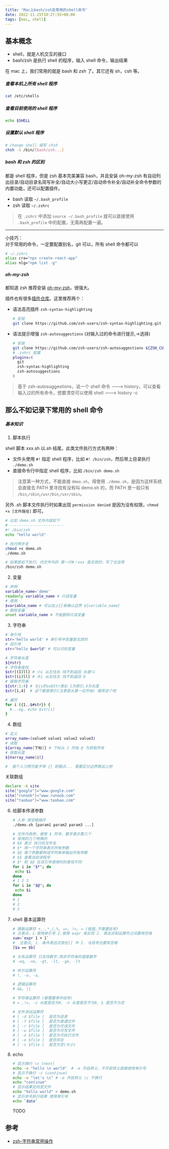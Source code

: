 ```yaml
---
title: 'Mac上bash/zsh及常用的shell命令'
date: 2022-11-25T10:27:55+08:00
tags: [mac, shell]
---
```


## 基本概念

- shell，就是人机交互的接口
- bash/zsh 是执行 shell 的程序，输入 shell 命令，输出结果

在 mac 上，我们常用的就是 bash 和 zsh 了。其它还有 sh，csh 等。

##### 查看本机上所有 shell 程序

```sh
cat /etc/shells
```

##### 查看目前使用的 shell 程序

```sh
echo $SHELL
```

##### 设置默认 shell 程序

```sh
# change shell 缩写 chsh
chsh -s /bin/[bash/zsh...]
```

##### bash 和 zsh 的区别

都是 shell 程序，但是 zsh 基本完美兼容 bash，并且安装 oh-my-zsh 有自动列出目录/自动目录名简写补全/自动大小写更正/自动命令补全/自动补全命令参数的内置功能，还可以配置插件。

- bash 读取 `~/.bash_profile`
- zsh 读取 `~/.zshrc`

> 在 `.zshrc` 中添加 `source ~/.bash_profile` 就可以直接使用 `.bash_profile` 中的配置，无需再配置一遍。

---

小技巧：  
对于常用的命令，一定要配置别名，git 可以，所有 shell 命令都可以

```sh
# ~/.zshrc
alias cra="npx create-react-app"
alias nlg="npm list -g"
```

##### oh-my-zsh

都知道 zsh 推荐安装 [oh-my-zsh](https://ohmyz.sh/)，很强大。

插件也有很多[插件仓库](https://github.com/ohmyzsh/ohmyzsh/wiki/Plugins)。这里推荐两个：

- 语法高亮插件 `zsh-syntax-highlighting`
  ```sh
  # 安装
  git clone https://github.com/zsh-users/zsh-syntax-highlighting.git ${ZSH_CUSTOM:-~/.oh-my-zsh/custom}/plugins/zsh-syntax-highlighting
  ```
- 语法提示增强 `zsh-autosuggestions` (对输入过的命令进行提示,->选择)
  ```sh
  # 安装
  git clone https://github.com/zsh-users/zsh-autosuggestions ${ZSH_CUSTOM:-~/.oh-my-zsh/custom}/plugins/zsh-autosuggestions
  # .zshrc 配置
  plugins=(
    git
    zsh-syntax-highlighting
    zsh-autosuggestions
  )
  ```

> 基于 zsh-autosuggestions，说一个 shell 命令 ---> history，可以查看输入过的所有命令，想要清空可以使用 shell ---> history -c

## 那么不如记录下常用的 shell 命令

##### 基本知识

1. 脚本执行

shell 脚本 xxx.sh 以.sh 结尾，此类文件执行方式有两种：

- 文件头使用 `#!` 指定 shell 程序，比如 `#! /bin/zsh`，然后带上目录执行 `./demo.sh`
- 直接命令行中指定 shell 程序，比如 `/bin/zsh demo.sh`

> 注意第一种方式，不能直接 `dmeo.sh`，得使用 `./demo.sh`，是因为这样系统会直接去 PATH 里寻找有没有叫 demo.sh 的，而 PATH 里一般只有 `/bin`,`/sbin`,`/usr/bin`,`/usr/sbin`。

另外 .sh 脚本文件执行时如果出现 `permission denied` 是因为没有权限，`chmod +x [文件路径]` 即可。

```sh
# 比如 demo.sh 文件内容如下
# ------------------------
#! /bin/zsh
echo "hello world"

# 执行两步走
chmod +x demo.sh
./demo.sh

# 如果是如下执行，内文件内的 第一行#！xxx 是无效的，写了也没用
/bin/zsh demo.sh
```

2. 变量

```sh
# 声明
variable_name='demo'
readonly variable_name # 只读变量
# 使用
$variable_name # 可以加上{}来确认边界 ${variable_name}
# 删除变量
unset variable_name # 不能删除只读变量
```

3. 字符串

```sh
# 单引号
str='hello world' # 单引号中变量是无效的
# 双引号
str="hello $world" # 可以识别变量

# 字符串长度
${#str}
# 字符串查找
$str[(I)ll] # 小i 从左往右 找不到返回 长度+1
$str[(i)ll] # 大i 从右往左 找不到返回 0
# 提取字符串
${str:1:4} # 与js的subStr类似 1为索引,4为长度
$str[1,4]  # 这个都是索引(注意是从第一位开始) 推荐这个吧

# 遍历
for i ({1..$#str}) {
  #...eg. echo $str[i]
}
```

4. 数组

```sh
# 定义
array_name=(value0 value1 value2 value3)
# 读取
${array_name[下标]} # 下标从 1 开始 @ 为获取所有
# 获取长度
${#array_name[@]}

#  我个人习惯可能不带 {} 舒服点... 需要区分边界再加上吧
```

关联数组

```sh
declare -A site
site["google"]="www.google.com"
site["runoob"]="www.runoob.com"
site["taobao"]="www.taobao.com"
```

6. 给脚本传递参数

   ```sh
   # 入参 用空格隔开
   ./demo.sh [param1 param2 param3 ...]

   # 文件内用参，使用 $ 符号，数字表示第几个
   # 常用的几个特殊的
   # $0 表示 执行的文件名
   # $* 用一个字符串表示所有参数
   # $@ 每个参数都转成字符串来输出所有参数
   # $$ 查看当前进程号
   # $* 和 $@ 在双引号使用时的表现不同
   for i in "$*"; do
    echo $i
   done
   # 1 2 3
   for i in "$@"; do
    echo $i
   done
   # 1
   # 2
   # 3
   ```

7. shell 基本运算符

   ```sh
   # 算数运算符 +,-,*,/,%, ==, !=, = (赋值,不需要括号)
   # 注意点，1.使用单引号 2.使用 expr 来实现 2. 表达式和运算符之间要用空格
   sum=`expr 1 + 1`
   #  注意点, 1. 条件表达式放在[] 中 2. 与括号也要有空格
   [$a == $b]

   # 关系运算符 只支持数字,除非字符串的值是数字
   # -eq, -ne, -gt, -lt, -ge, -lt

   # 布尔运算符
   # !, -o, -a,

   # 逻辑运算符
   # &&, ||

   # 字符串运算符 (都需要用中括号)
   # = ,!=, -z 长度是否为0, -n 长度是否不为0, $ 是否不为空

   # 文件测试运算符
   # [ -d $file ]  是否为目录
   # [ -f $file ]  是否为普通文件
   # [ -r $file ]  是否为可读文件
   # [ -w $file ]  是否为可写文件
   # [ -x $file ]  是否为可执行文件
   # [ -e $file ]  是否存在
   # [ -s $file ]  是否为空(大小)
   ```

8. echo

   ```sh
   # 显示换行 \n (next)
   echo -e "hello \n world"  # -e 开启转义，不开启转义直接使用单引号
   # 显示不换行 -c (continue)
   echo -e "let's \c" # -e 开启转义 \c 不换行
   echo "continue"
   # 显示结果定向至文件
   echo "hello world" > demo.sh
   # 显示命令执行结果 使用单引号
   echo `date`
   ```

   TODO

## 参考

- [zsh-字符串常用操作](https://kennethfan.github.io/2017/09/20/zsh-%E5%AD%97%E7%AC%A6%E4%B8%B2%E5%B8%B8%E7%94%A8%E6%93%8D%E4%BD%9C/)
